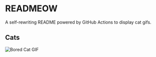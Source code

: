 # READMEOW

A self-rewriting README powered by GitHub Actions to display cat gifs.

## Cats

![Bored Cat GIF](https://media3.giphy.com/media/v1.Y2lkPTlhY2QwMmRhNDRlM3F3dGYyZTVwOXVhcnBkMXExYW1jc3Zna3g3MnFidjBybGd3OSZlcD12MV9naWZzX3NlYXJjaCZjdD1n/mlvseq9yvZhba/200.gif)
